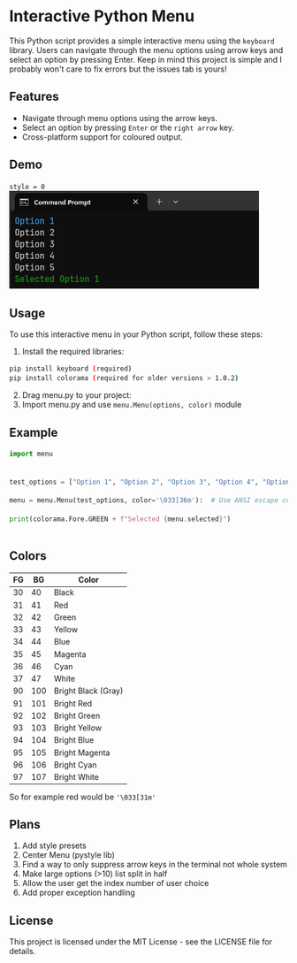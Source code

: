  # Interactive Python Menu

This Python script provides a simple interactive menu using the `keyboard` library. Users can navigate through the menu options using arrow keys and select an option by pressing Enter.
Keep in mind this project is simple and I probably won't care to fix errors but the issues tab is yours!
## Features

- Navigate through menu options using the arrow keys.
- Select an option by pressing `Enter` or the `right arrow` key.
- Cross-platform support for coloured output.

## Demo
`style = 0`
![Example Video](https://github.com/Cloudzik1337/Interactive-Python-Menu/blob/main/showcase/y4k1yk.gif?raw=true)

## Usage

To use this interactive menu in your Python script, follow these steps:
1. Install the required libraries:
  ```bash
pip install keyboard (required)
pip install colorama (required for older versions > 1.0.2)
```
2. Drag menu.py to your project:
3. Import menu.py and use `menu.Menu(options, color)` module
## Example
```python
import menu


test_options = ["Option 1", "Option 2", "Option 3", "Option 4", "Option 5"]

menu = menu.Menu(test_options, color='\033[36m'):  # Use ANSI escape code for color

print(colorama.Fore.GREEN + f"Selected {menu.selected}")
  
```
## Colors
|  FG |  BG | Color               |
|-----|-----|---------------------|
|  30 |  40 | Black               |
|  31 |  41 | Red                 |
|  32 |  42 | Green               |
|  33 |  43 | Yellow              |
|  34 |  44 | Blue                |
|  35 |  45 | Magenta             |
|  36 |  46 | Cyan                |
|  37 |  47 | White               |
|  90 | 100 | Bright Black (Gray) |
|  91 | 101 | Bright Red          |
|  92 | 102 | Bright Green        |
|  93 | 103 | Bright Yellow       |
|  94 | 104 | Bright Blue         |
|  95 | 105 | Bright Magenta      |
|  96 | 106 | Bright Cyan         |
|  97 | 107 | Bright White        |

So for example red would be `'\033[31m'`

## Plans
1. Add style presets
2. Center Menu (pystyle lib)
3. Find a way to only suppress arrow keys in the terminal not whole system
4. Make large options (>10) list split in half
5. Allow the user get the index number of user choice
6. Add proper exception handling

## License 
This project is licensed under the MIT License - see the LICENSE file for details.
